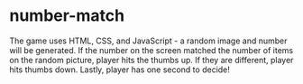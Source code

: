 # number-match
The game uses HTML, CSS, and JavaScript - a random image and number will be generated. If the number on the screen matched the number of items on the random picture, player hits the thumbs up. If they are different, player hits thumbs down. Lastly, player has one second to decide!
